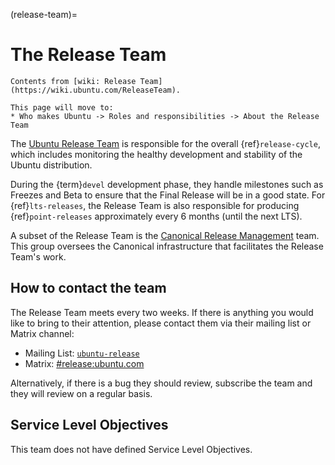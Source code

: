 (release-team)=
# The Release Team

```{note}
Contents from [wiki: Release Team](https://wiki.ubuntu.com/ReleaseTeam).

This page will move to:
* Who makes Ubuntu -> Roles and responsibilities -> About the Release Team
```

The [Ubuntu Release Team](http://launchpad.net/~ubuntu-release) is responsible
for the overall {ref}`release-cycle`, which includes monitoring the healthy
development and stability of the Ubuntu distribution.

During the {term}`devel` development phase, they handle milestones such as
Freezes and Beta to ensure that the Final Release will be in a good state. For
{ref}`lts-releases`, the Release Team is also responsible for producing
{ref}`point-releases` approximately every 6 months (until the next LTS).

A subset of the Release Team is the
[Canonical Release Management](https://launchpad.net/~canonical-ubuntu-qa) team.
This group oversees the Canonical infrastructure that facilitates the Release
Team's work.


## How to contact the team

The Release Team meets every two weeks. If there is anything you would like to
bring to their attention, please contact them via their mailing list or Matrix
channel:

* Mailing List: [`ubuntu-release`](mailto:ubuntu-release@lists.launchpad.net)
* Matrix: [#release:ubuntu.com](https://matrix.to/#/#release:ubuntu.com)

Alternatively, if there is a bug they should review, subscribe the team and they
will review on a regular basis.


## Service Level Objectives

This team does not have defined Service Level Objectives.


